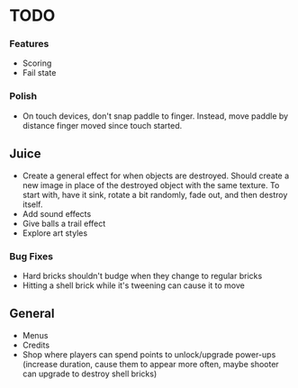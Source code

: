 # TODO

### Features
* Scoring
* Fail state

### Polish
* On touch devices, don't snap paddle to finger. Instead, move paddle by distance finger moved since touch started.

## Juice
* Create a general effect for when objects are destroyed. Should create a new image in place of the destroyed object with the same texture. To start with, have it sink, rotate a bit randomly, fade out, and then destroy itself.
* Add sound effects
* Give balls a trail effect
* Explore art styles

### Bug Fixes
* Hard bricks shouldn't budge when they change to regular bricks
* Hitting a shell brick while it's tweening can cause it to move

## General
* Menus
* Credits
* Shop where players can spend points to unlock/upgrade power-ups (increase duration, cause them to appear more often, maybe shooter can upgrade to destroy shell bricks)